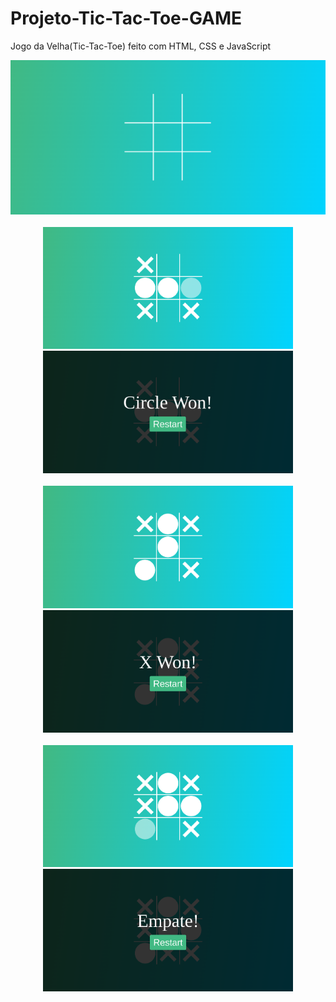 # Projeto-Tic-Tac-Toe-GAME

Jogo da Velha(Tic-Tac-Toe) feito com HTML, CSS e JavaScript

<p align="center">
  <img src="./images/Initial.png" width="805" title="Initial game">
   <br />
   <br />
  <img src="./images/Circle1.png" width="400" title="Circle won">
  <img src="./images/Circle2.png" width="400" title="Circle won">
   <br />
   <br />
  <img src="./images/X1.png" width="400" title="x won">
  <img src="./images/X2.png" width="400" title="x won">
   <br />
   <br />
  <img src="./images/Empate1.png" width="400" title="Empate 1">
  <img src="./images/Empate2.png" width="400" title="Empate 2">
</p>

